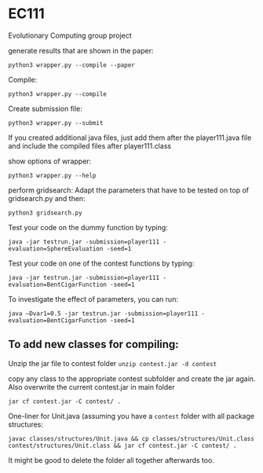 # EC111
Evolutionary Computing group project

generate results that are shown in the paper:
```
python3 wrapper.py --compile --paper
```

Compile:
```
python3 wrapper.py --compile
```

Create submission file:
```
python3 wrapper.py --submit
```
If you created additional java files, just add them after the player111.java file and include the compiled files after player111.class


show options of wrapper:
```
python3 wrapper.py --help
```

perform gridsearch:
Adapt the parameters that have to be tested on top of gridsearch.py and then:
```
python3 gridsearch.py
```


Test your code on the dummy function by typing:
```
java -jar testrun.jar -submission=player111 -evaluation=SphereEvaluation -seed=1
```

Test your code on one of the contest functions by typing:
```
java -jar testrun.jar -submission=player111 -evaluation=BentCigarFunction -seed=1
```

To investigate the effect of parameters, you can run:
```
java –Dvar1=0.5 -jar testrun.jar -submission=player111 - evaluation=BentCigarFunction -seed=1
```

## To add new classes for compiling:
Unzip the jar file to contest folder
```unzip contest.jar -d contest```

copy any class to the appropriate contest subfolder and create the jar again.
Also overwrite the current contest.jar in main folder
```
jar cf contest.jar -C contest/ .
```

One-liner for Unit.java (assuming you have a `contest` folder with all package structures:
```
javac classes/structures/Unit.java && cp classes/structures/Unit.class contest/structures/Unit.class && jar cf contest.jar -C contest/ .
```

It might be good to delete the folder all together afterwards too.
